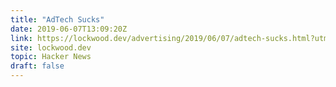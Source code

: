 ```yaml
---
title: "AdTech Sucks"
date: 2019-06-07T13:09:20Z
link: https://lockwood.dev/advertising/2019/06/07/adtech-sucks.html?utm_medium=RSS&utm_source=hune
site: lockwood.dev
topic: Hacker News
draft: false
---
```

